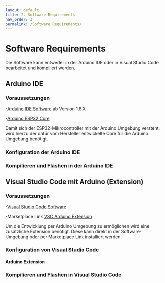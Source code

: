 ```yaml
---
layout: default
title: 2. Software Requirements
nav_order: 3
permalink: /Software Requirements/
---
```


# Software Requirements

Die Software kann entweder in der Arduino IDE oder in Visual Studio Code bearbeitet und kompiliert werden.

## Arduino IDE

### Voraussetzungen




-[Arduino IDE Software](http://www.arduino.cc/en/main/software) ab Version 1.8.X

-[Arduino ESP32 Core](https://github.com/espressif/arduino-esp32/blob/master/docs/arduino-ide/boards_manager.md)

Damit sich der ESP32-Mikrocontroller mit der Arduino Umgebung versteht, wird hierzu der dafür vom Hersteller entwickelte Core für die Arduino Umgebung benötigt.

### Konfiguration der Arduino IDE

### Kompilieren und Flashen in der Arduino IDE

## Visual Studio Code mit Arduino (Extension)

### Voraussetzungen




-[Visual Studio Code Software](https://code.visualstudio.com/download)

-Marketplace Link [VSC Arduino Extension](https://marketplace.visualstudio.com/items?itemName=vsciot-vscode.vscode-arduino)

Um die Entwicklung per Arduino Umgebung zu ermöglichen wird eine zusätzliche Extension benötigt. Diese kann direkt in der Software-Umgebung oder per Marketplace Link installiert werden.

### Konfiguration von Visual Studio Code

#### Arduino Extension

### Kompilieren und Flashen in Visual Studio Code